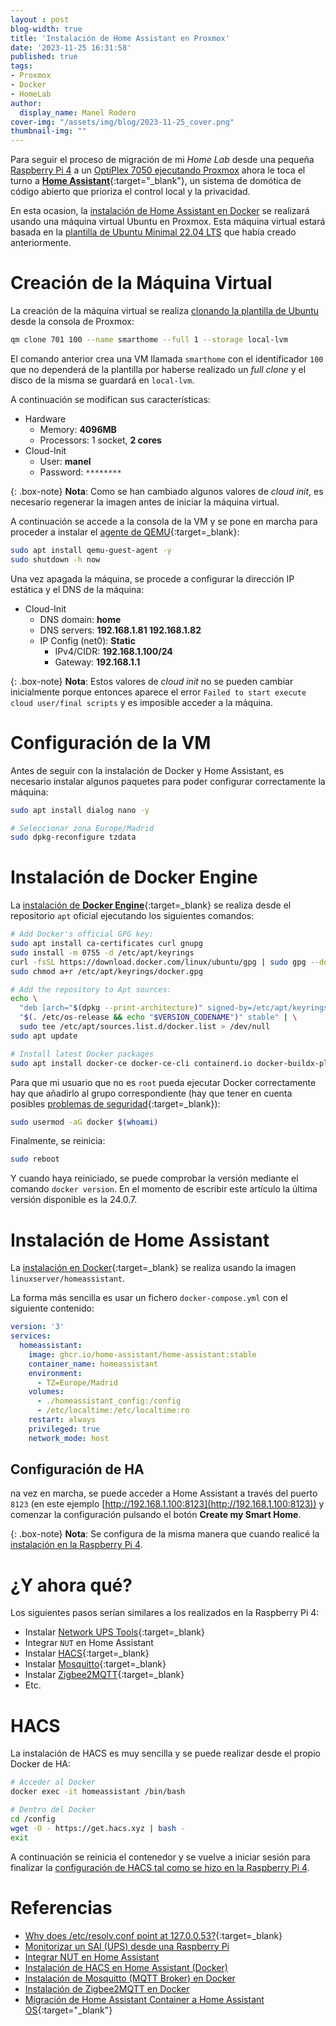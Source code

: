 ```yaml
---
layout : post
blog-width: true
title: 'Instalación de Home Assistant en Proxmox'
date: '2023-11-25 16:31:58'
published: true
tags:
- Proxmox
- Docker
- HomeLab
author:
  display_name: Manel Rodero
cover-img: "/assets/img/blog/2023-11-25_cover.png"
thumbnail-img: ""
---
```


Para seguir el proceso de migración de mi _Home Lab_ desde una pequeña [Raspberry Pi 4](instalar-raspberry-pi-os-64bits) a un [OptiPlex 7050 ejecutando Proxmox](proxmox-ve-802-en-un-dell-optiplex-7050) ahora le toca el turno a [**Home Assistant**](https://www.home-assistant.io/){:target="_blank"}, un sistema de domótica de código abierto que prioriza el control local y la privacidad.

En esta ocasion, la [instalación de Home Assistant en Docker](instalacion-de-home-assistant-en-docker) se realizará usando una máquina virtual Ubuntu en Proxmox. Esta máquina virtual estará basada en la [plantilla de Ubuntu Minimal 22.04 LTS](creacion-de-una-plantilla-de-ubuntu-en-proxmox-ve) que había creado anteriormente.

# Creación de la Máquina Virtual

La creación de la máquina virtual se realiza [clonando la plantilla de Ubuntu](creacion-de-una-plantilla-de-ubuntu-en-proxmox-ve#uso-de-la-plantilla) desde la consola de Proxmox:

```bash
qm clone 701 100 --name smarthome --full 1 --storage local-lvm
```

El comando anterior crea una VM llamada `smarthome` con el identificador `100` que no dependerá de la plantilla por haberse realizado un _full clone_ y el disco de la misma se guardará en `local-lvm`.

A continuación se modifican sus características:

* Hardware
  * Memory: **4096MB**
  * Processors: 1 socket, **2 cores**
* Cloud-Init
  * User: **manel**
  * Password: `********`

{: .box-note}
**Nota**: Como se han cambiado algunos valores de _cloud init_, es necesario regenerar la imagen antes de iniciar la máquina virtual.

A continuación se accede a la consola de la VM y se pone en marcha para proceder a instalar el [agente de QEMU](https://pve.proxmox.com/wiki/Qemu-guest-agent){:target=_blank}:

```bash
sudo apt install qemu-guest-agent -y
sudo shutdown -h now
```

Una vez apagada la máquina, se procede a configurar la dirección IP estática y el DNS de la máquina:

* Cloud-Init
  * DNS domain: **home**
  * DNS servers: **192.168.1.81 192.168.1.82**
  * IP Config (net0): **Static**
    * IPv4/CIDR: **192.168.1.100/24**
    * Gateway: **192.168.1.1**

{: .box-note}
**Nota**: Estos valores de _cloud init_ no se pueden cambiar inicialmente porque entonces aparece el error `Failed to start execute cloud user/final scripts` y es imposible acceder a la máquina.

# Configuración de la VM

Antes de seguir con la instalación de Docker y Home Assistant, es necesario instalar algunos paquetes para poder configurar correctamente la máquina:

```bash
sudo apt install dialog nano -y

# Seleccionar zona Europe/Madrid
sudo dpkg-reconfigure tzdata
```

# Instalación de Docker Engine

La [instalación de **Docker Engine**](https://docs.docker.com/engine/install/ubuntu/#install-using-the-repository){:target=_blank} se realiza desde el repositorio `apt` oficial ejecutando los siguientes comandos:

```bash
# Add Docker's official GPG key:
sudo apt install ca-certificates curl gnupg
sudo install -m 0755 -d /etc/apt/keyrings
curl -fsSL https://download.docker.com/linux/ubuntu/gpg | sudo gpg --dearmor -o /etc/apt/keyrings/docker.gpg
sudo chmod a+r /etc/apt/keyrings/docker.gpg

# Add the repository to Apt sources:
echo \
  "deb [arch="$(dpkg --print-architecture)" signed-by=/etc/apt/keyrings/docker.gpg] https://download.docker.com/linux/ubuntu \
  "$(. /etc/os-release && echo "$VERSION_CODENAME")" stable" | \
  sudo tee /etc/apt/sources.list.d/docker.list > /dev/null
sudo apt update

# Install latest Docker packages
sudo apt install docker-ce docker-ce-cli containerd.io docker-buildx-plugin docker-compose-plugin -y
```

Para que mi usuario que no es `root` pueda ejecutar Docker correctamente hay que añadirlo al grupo correspondiente (hay que tener en cuenta posibles [problemas de seguridad](https://docs.docker.com/engine/security/security/#docker-daemon-attack-surface){:target=_blank}):

```bash
sudo usermod -aG docker $(whoami)
```

Finalmente, se reinicia:

```bash
sudo reboot
```

Y cuando haya reiniciado, se puede comprobar la versión mediante el comando `docker version`. En el momento de escribir este artículo la última versión disponible es la 24.0.7.

# Instalación de Home Assistant

La [instalación en Docker](https://hub.docker.com/r/linuxserver/homeassistant){:target=_blank} se realiza usando la imagen `linuxserver/homeassistant`.

La forma más sencilla es usar un fichero `docker-compose.yml` con el siguiente contenido:

```yaml
version: '3'
services:
  homeassistant:
    image: ghcr.io/home-assistant/home-assistant:stable
    container_name: homeassistant
    environment:
      - TZ=Europe/Madrid
    volumes:
      - ./homeassistant_config:/config
      - /etc/localtime:/etc/localtime:ro
    restart: always
    privileged: true
    network_mode: host
```

## Configuración de HA

na vez en marcha, se puede acceder a Home Assistant a través del puerto `8123` (en este ejemplo [http://192.168.1.100:8123](http://192.168.1.100:8123)) y comenzar la configuración pulsando el botón **Create my Smart Home**.

{: .box-note}
**Nota**: Se configura de la misma manera que cuando realicé la [instalación en la Raspberry Pi 4](instalacion-de-home-assistant-en-docker).

# ¿Y ahora qué?

Los siguientes pasos serían similares a los realizados en la Raspberry Pi 4:

* Instalar [Network UPS Tools](https://networkupstools.org/){:target=_blank}
* Integrar `NUT` en Home Assistant
* Instalar [HACS](https://hacs.xyz/){:target=_blank}
* Instalar [Mosquitto](https://www.mosquitto.org/){:target=_blank}
* Instalar [Zigbee2MQTT](https://www.zigbee2mqtt.io/){:target=_blank}
* Etc.

# HACS

La instalación de HACS es muy sencilla y se puede realizar desde el propio Docker de HA:

```bash
# Acceder al Docker
docker exec -it homeassistant /bin/bash

# Dentro del Docker
cd /config
wget -O - https://get.hacs.xyz | bash -
exit
```

A continuación se reinicia el contenedor y se vuelve a iniciar sesión para finalizar la [configuración de HACS tal como se hizo en la Raspberry Pi 4](instalacion-de-hacs-en-home-assistant-docker).

# Referencias

* [Why does /etc/resolv.conf point at 127.0.0.53?](https://unix.stackexchange.com/questions/612416/why-does-etc-resolv-conf-point-at-127-0-0-53){:target=_blank}
* [Monitorizar un SAI (UPS) desde una Raspberry Pi](monitorizar-un-sai-ups-desde-una-raspberry-pi)
* [Integrar NUT en Home Assistant](integrar-nut-en-home-assistant)
* [Instalación de HACS en Home Assistant (Docker)](instalacion-de-hacs-en-home-assistant-docker)
* [Instalación de Mosquitto (MQTT Broker) en Docker](instalacion-de-mosquitto-mqtt-broker-en-docker)
* [Instalación de Zigbee2MQTT en Docker](instalacion-de-zigbee2mqtt-en-docker)
* [Migración de Home Assistant Container a Home Assistant OS](https://www.youtube.com/watch?v=COlxhE6639c){:target="_blank"}
